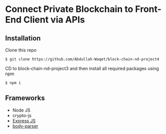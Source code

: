 
# Connect Private Blockchain to Front-End Client via APIs 

## Installation
Clone this repo

```
$ git clone https://github.com/Abdullah-Waqet/block-chain-nd-project4
```

CD to block-chain-nd-project3 and then install all required packages using npm

```
$ npm i
```

## Frameworks

* Node JS
* crypto-js
* [Express JS](http://expressjs.com/)
* [body-parser](https://github.com/expressjs/body-parser)
